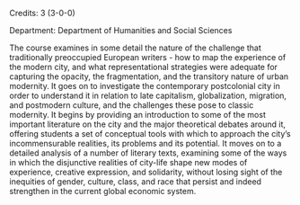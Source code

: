 Credits: 3 (3-0-0)

Department: Department of Humanities and Social Sciences

The course examines in some detail the nature of the challenge that traditionally preoccupied European writers - how to map the experience of the modern city, and what representational strategies were adequate for capturing the opacity, the fragmentation, and the transitory nature of urban modernity. It goes on to investigate the contemporary postcolonial city in order to understand it in relation to late capitalism, globalization, migration, and postmodern culture, and the challenges these pose to classic modernity. It begins by providing an introduction to some of the most important literature on the city and the major theoretical debates around it, offering students a set of conceptual tools with which to approach the city’s incommensurable realities, its problems and its potential. It moves on to a detailed analysis of a number of literary texts, examining some of the ways in which the disjunctive realities of city-life shape new modes of experience, creative expression, and solidarity, without losing sight of the inequities of gender, culture, class, and race that persist and indeed strengthen in the current global economic system.